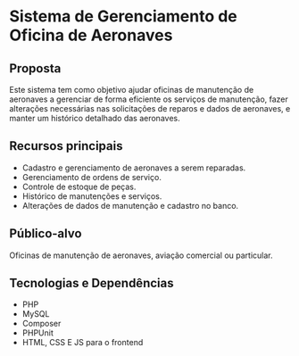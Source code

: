 
# Sistema de Gerenciamento de Oficina de Aeronaves

## Proposta
Este sistema tem como objetivo ajudar oficinas de manutenção de aeronaves a gerenciar de forma eficiente os serviços de manutenção, fazer alterações necessárias nas solicitações de reparos e dados de aeronaves, e manter um histórico detalhado das aeronaves.

## Recursos principais
- Cadastro e gerenciamento de aeronaves a serem reparadas.
- Gerenciamento de ordens de serviço.
- Controle de estoque de peças.
- Histórico de manutenções e serviços.
- Alterações de dados de manutenção e cadastro no banco.

## Público-alvo
Oficinas de manutenção de aeronaves, aviação comercial ou particular.

## Tecnologias e Dependências
- PHP
- MySQL
- Composer
- PHPUnit
- HTML, CSS E JS para o frontend
